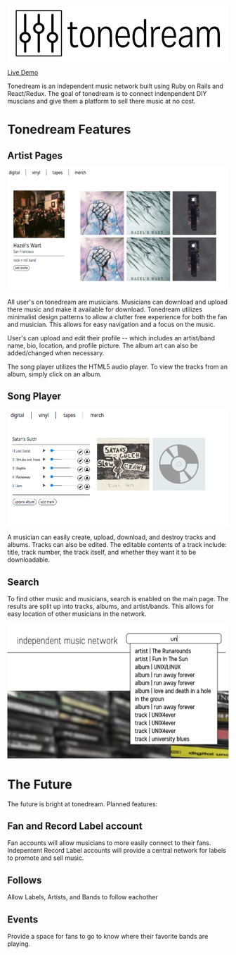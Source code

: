 ![logo](docs/image_concepts/logo1a.jpg)


[Live Demo][tonedream]

[tonedream]: https://tonedream.herokuapp.com/

Tonedream is an independent music network built using Ruby on Rails
and React/Redux.  The goal of tonedream is to connect indenpendent DIY muscians and give them a 
platform to sell there music at no cost. 

# Tonedream Features


## Artist Pages

![artist_page](docs/images/artist-page.png)

All user's on tonedream are musicians. Musicians can download and upload there music and make it available for download. Tonedream utilizes minimalist design patterns
to allow a clutter free experience for both the fan and musician. This allows for easy navigation and a focus on the music. 

User's can upload and edit their profile -- which includes an artist/band name, bio, location, and profile picture. The album art can also be added/changed when necessary. 

The song player utilizes the HTML5 audio player. To view the tracks from an album, simply click on an album.

## Song Player

![artist_page](docs/images/sound_player.png)

A musician can easily create, upload, download, and destroy tracks and albums. Tracks can also be edited. The editable contents of a track include: title, track number, the track itself, and whether they want it to be downloadable.

## Search

To find other music and musicians, search is enabled on the main page. The results are split up into tracks, albums, and artist/bands. This allows for easy location of other musicians in the network. 

![artist_page](docs/images/search.png)


# The Future

The future is bright at tonedream. Planned features:

## Fan and Record Label account

Fan accounts will allow musicians to more easily connect to their fans.
Indepentent Record Label accounts will provide a central network for labels to promote and sell music.

## Follows

Allow Labels, Artists, and Bands to follow eachother

## Events

Provide a space for fans to go to know where their favorite bands are playing.
